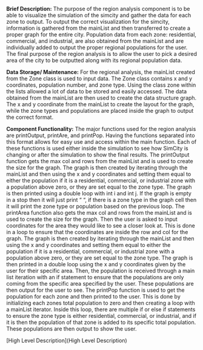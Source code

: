 **Brief Description:**
	The purpose of the region analysis component is to be able to visualize the simulation of the simcity and gather the data for each zone to output. To output the correct visualization for the simcity, information is gathered from the mainList and then transferred to create a proper graph for the entire city. Population data from each zone: residential, commercial, and industrial, are also obtained from the mainList and are individually added to output the proper regional populations for the user. The final purpose of the region analysis is to allow the user to pick a desired area of the city to be outputted along with its regional population data.

**Data Storage/ Maintenance:**
For the regional analysis, the mainList created from the Zone class is used to input data. The Zone class contains x and y coordinates, population number, and zone type. Using the class zone within the lists allowed a lot of data to be stored and easily accessed. The data obtained from the mainList are then used to create the data structure graph. The x and y coordinate from the mainList to create the layout for the graph, while the zone types and populations are placed inside the graph to output the correct format.

**Component Functionality:**
	The major functions used for the region analysis are printOutput, printAre, and printPop. Having the functions separated into this format allows for easy use and access within the main function. Each of these functions is used either inside the simulation to see how SimCity is changing or after the simulation to show the final results.
	The printOutput function gets the max col and rows from the mainList and is used to create the size for the graph. The graph is then created by iterating through the mainList and then using the x and y coordinates and setting them equal to either the population if it is a residential, commercial, or industrial zone with a population above zero, or they are set equal to the zone type. The graph is then printed using a double loop with int i and int j. If the graph is empty in a stop then it will just print “  “, if there is a zone type in the graph cell then it will print the zone type or population based on the previous loop. 
	The printArea function also gets the max col and rows from the mainList and is used to create the size for the graph. Then the user is asked to input coordinates for the area they would like to see a closer look at. This is done in a loop to ensure that the coordinates are inside the row and col for the graph. The graph is then created by iterating through the mainList and then using the x and y coordinates and setting them equal to either the population if it is a residential, commercial, or industrial zone with a population above zero, or they are set equal to the zone type. The graph is then printed in a double loop using the x and y coordinates given by the user for their specific area. Then, the population is received through a main list iteration with an if statement to ensure that the populations are only coming from the specific area specified by the user. These populations are then output for the user to see. 
	The printPop function is used to get the population for each zone and then printed to the user. This is done by initializing each zones total population to zero and then creating a loop with a mainList iterator. Inside this loop, there are multiple if or else if statements to ensure the zone type is either residential, commercial, or industrial, and if it is then the population of that zone is added to its specific total population. These populations are then output to show the user.

[High Level Description](High Level Description)